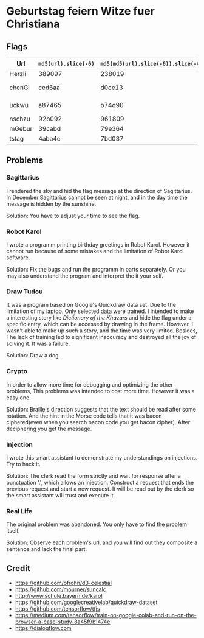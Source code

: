 # Geburtstag feiern Witze fuer Christiana

## Flags

|Url|`md5(url).slice(-6)`|`md5(md5(url).slice(-6)).slice(-6)`|Name|
|---|---|---|---|
|Herzli|389097|238019|Sagittarius|
|chenGl|ced6aa|d0ce13|Robot Karlo|
|ückwu|a87465|b74d90|Draw Tudou|
|nschzu|92b092|961809|Crypto|
|mGebur|39cabd|79e364|Injection|
|tstag|4aba4c|7bd037|Real Life|

## Problems

### Sagittarius

I rendered the sky and hid the flag message at the direction of Sagittarius. In December Sagittarius cannot be seen at night, and in the day time the message is hidden by the sunshine.

Solution: You have to adjust your time to see the flag.

### Robot Karol

I wrote a programm printing birthday greetings in Robot Karol. However it cannot run because of some mistakes and the limitation of Robot Karol software.

Solution: Fix the bugs and run the programm in parts separately. Or you may also understand the program and interpret the it your self.

### Draw Tudou

It was a program based on Google's Quickdraw data set. Due to the limitation of my laptop. Only selected data were trained. I intended to make a interesting story like _Dictionary of the Khazars_ and hide the flag under a specific entry, which can be accessed by drawing in the frame. However, I wasn't able to make up such a story, and the time was very limited. Besides, The lack of training led to significant inaccuracy and destroyed all the joy of solving it. It was a failure.

Solution: Draw a dog.

### Crypto

In order to allow more time for debugging and optimizing the other problems, This problems was intended to cost more time. However it was a easy one.

Solution: Braille's direction suggests that the text should be read after some rotation. And the hint in the Morse code tells that it was bacon ciphered(even when you search bacon code you get bacon cipher). After deciphering you get the message.

### Injection

I wrote this smart assistant to demonstrate my understandings on injections. Try to hack it.

Solution: The clerk read the form strictly and wait for response after a punctuation '.', which allows an injection. Construct a request that ends the previous request and start a new request. It will be read out by the clerk so the smart assistant will trust and execute it.

### Real Life

The original problem was abandoned. You only have to find the problem itself.

Solution: Observe each problem's url, and you will find out they composite a sentence and lack the final part.

## Credit
* https://github.com/ofrohn/d3-celestial
* https://github.com/mourner/suncalc
* http://www.schule.bayern.de/karol
* https://github.com/googlecreativelab/quickdraw-dataset
* https://github.com/tensorflow/tfjs
* https://medium.com/tensorflow/train-on-google-colab-and-run-on-the-browser-a-case-study-8a45f9b1474e
* https://dialogflow.com
